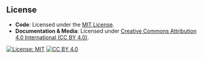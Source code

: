 ## License


- **Code**: Licensed under the [MIT License](./LICENSE).
- **Documentation & Media**: Licensed under [Creative Commons Attribution 4.0 International (CC BY 4.0)](https://creativecommons.org/licenses/by/4.0/).


[![License: MIT](https://img.shields.io/badge/License-MIT-yellow.svg)](https://opensource.org/licenses/MIT)
[![CC BY 4.0](https://licensebuttons.net/l/by/4.0/80x15.png)](https://creativecommons.org/licenses/by/4.0/)